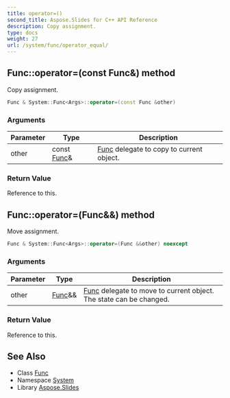 ```yaml
---
title: operator=()
second_title: Aspose.Slides for C++ API Reference
description: Copy assignment.
type: docs
weight: 27
url: /system/func/operator_equal/
---
```

## Func::operator=(const Func\&) method


Copy assignment.

```cpp
Func & System::Func<Args>::operator=(const Func &other)
```


### Arguments

| Parameter | Type | Description |
| --- | --- | --- |
| other | const [Func](../)\& | [Func](../) delegate to copy to current object. |

### Return Value

Reference to this.

## Func::operator=(Func\&&) method


Move assignment.

```cpp
Func & System::Func<Args>::operator=(Func &&other) noexcept
```


### Arguments

| Parameter | Type | Description |
| --- | --- | --- |
| other | [Func](../)\&& | [Func](../) delegate to move to current object. The state can be changed. |

### Return Value

Reference to this.

## See Also

* Class [Func](../)
* Namespace [System](../../)
* Library [Aspose.Slides](../../../)